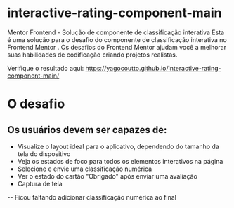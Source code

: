 # interactive-rating-component-main
 
Mentor Frontend - Solução de componente de classificação interativa
Esta é uma solução para o desafio do componente de classificação interativa no Frontend Mentor . Os desafios do Frontend Mentor ajudam você a melhorar suas habilidades de codificação criando projetos realistas.

Verifique o resultado aqui: https://yagocoutto.github.io/interactive-rating-component-main/

<h1> O desafio</h1>
<h2>Os usuários devem ser capazes de:</h2>

- Visualize o layout ideal para o aplicativo, dependendo do tamanho da tela do dispositivo
- Veja os estados de foco para todos os elementos interativos na página
- Selecione e envie uma classificação numérica
- Ver o estado do cartão "Obrigado" após enviar uma avaliação
- Captura de tela

-- Ficou faltando adicionar classificação numérica ao final
